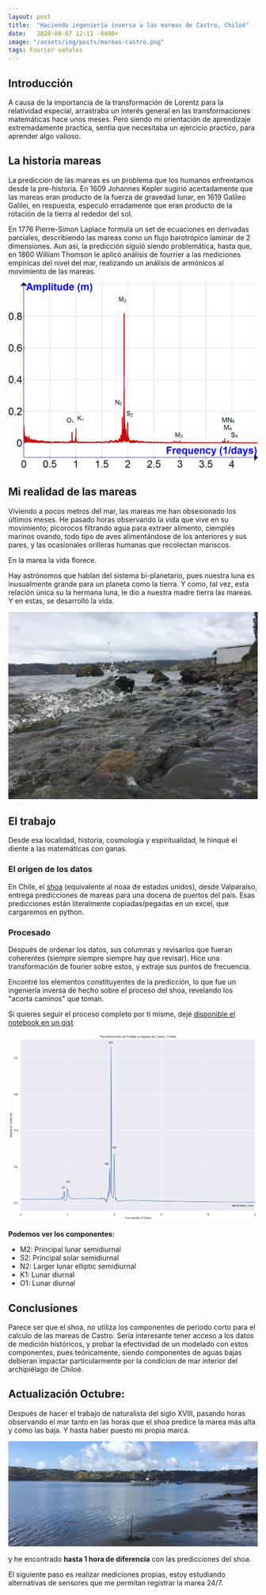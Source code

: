 ```yaml
---
layout: post
title:  "Haciendo ingeniería inversa a las mareas de Castro, Chiloé"
date:   2020-08-07 12:11 -0400+
image: "/assets/img/posts/mareas-castro.png"
tags: Fourier señales
---
```

## Introducción
A causa de la importancia de la transformación de Lorentz para la relatividad especial, arrastraba un interés general en las transformaciones matemáticas hace unos meses. Pero siendo mi orientación de aprendizaje extremadamente practica, sentía que necesitaba un ejercicio practico, para aprender algo valioso.

## La historia mareas
La predicción de las mareas es un problema que los humanos enfrentamos desde la pre-historia. En 1609 Johannes Kepler sugirió acertadamente que las mareas eran producto de la fuerza de gravedad lunar, en 1619 Galileo Galilei, en respuesta, especuló erradamente que eran producto de la rotación de la tierra al rededor del sol.
 
En 1776 Pierre-Simon Laplace formula un set de ecuaciones en derivadas parciales, describiendo las mareas como un flujo barotrópico laminar de 2 dimensiones. Aun así, la predicción siguió siendo problemática, hasta que, en 1860 William Thomson le aplicó análisis de fourrier a las mediciones empíricas del nivel del mar, realizando un análisis de armónicos al movimiento de las mareas.

![Fourier transform of tides measured at Ft. Pulaski in 2012. From wikipedia: Theory of tides](/assets/img/posts/tides_fourier_transform.png) 


## Mi realidad de las mareas
Viviendo a pocos metros del mar, las mareas me han obsesionado los últimos meses. He pasado horas observando la vida que vive en su movimiento; picorocos filtrando agua para extraer alimento, ciempiés marinos ovando, todo tipo de aves alimentándose de los anteriores y sus pares, y las ocasionales orilleras humanas que recolectan mariscos.

En la marea la vida florece.

Hay astrónomos que hablan del sistema bi-planetario, pues nuestra luna es inusualmente grande para un planeta como la tierra. Y como, tal vez, esta relación única su la hermana luna, le dio a nuestra madre tierra las mareas. Y en estas, se desarrolló la vida.  

![La marea mi vecina](/assets/img/posts/marea.jpg)

## El trabajo
Desde esa localidad, historia, cosmología y espiritualidad, le hinqué el diente a las matemáticas con ganas.
### El origen de los datos
En Chile, el [shoa](shoa.cl/php/mareas.php) (equivalente al noaa de estados unidos), desde Valparaíso, entrega predicciones de mareas para una docena de puertos del país.
Esas predicciones están literalmente copiadas/pegadas en un excel, que cargaremos en python.
### Procesado
Después de ordenar los datos, sus columnas y revisarlos que fueran coherentes (siempre siempre siempre hay que revisar). Hice una transformación de fourier sobre estos, y extraje sus puntos de frecuencia.

Encontré los elementos constituyentes de la predicción, lo que fue un ingeniería inversa de hecho sobre el proceso del shoa, revelando los "acorta caminos" que toman.

Si quieres seguir el proceso completo por ti misme, dejé [disponible el notebook en un gist](https://gist.github.com/verasativa/c7be95ab77652c7806ba3aedd749ee98)

![Transformación de Fourier a mareas de Castro, Chiloé](/assets/img/posts/fourier-mareas-castro.png)

__Podemos ver los componentes:__

 - M2: Principal lunar semidiurnal
 - S2: Principal solar semidiurnal
 - N2: Larger lunar elliptic semidiurnal
 - K1: Lunar diurnal
 - O1: Lunar diurnal

## Conclusiones
Parece ser que el shoa, no utiliza los componentes de periodo corto para el calculo de las mareas de Castro. Sería interesante tener acceso a los datos de medición históricos, y probar la efectividad de un modelado con estos componentes, pues teóricamente, siendo componentes de aguas bajas debieran impactar particularmente por la condicion de mar interior del archipiélago de Chiloé.

## Actualización Octubre:
Después de hacer el trabajo de naturalista del siglo XVIII, pasando horas observando el mar tanto en las horas que el shoa predice la marea más alta y como las baja. Y hasta haber puesto mi propia marca.

![Playa en marea baja con una vara marcando la marea baja](/assets/img/posts/marea-marca.jpg)

y he encontrado **hasta 1 hora de diferencia** con las predicciones del shoa.

El siguiente paso es realizar mediciones propias, estoy estudiando alternativas de sensores que me permitan registrar la marea 24/7. 
